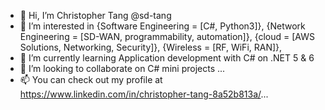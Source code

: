 - 👋 Hi, I’m Christopher Tang @sd-tang
- 👀 I’m interested in {Software Engineering = [C#, Python3]}, {Network Engineering = [SD-WAN, programmability, automation]}, {cloud = [AWS Solutions, Networking, Security]}, {Wireless = [RF, WiFi, RAN]}, 
- 🌱 I’m currently learning Application development with C# on .NET 5 & 6
- 💞️ I’m looking to collaborate on C# mini projects ...
- 📫 You can check out my profile at https://www.linkedin.com/in/christopher-tang-8a52b813a/...

<!---
sd-tang/sd-tang is a ✨ special ✨ repository because its `README.md` (this file) appears on your GitHub profile.
You can click the Preview link to take a look at your changes.
--->

